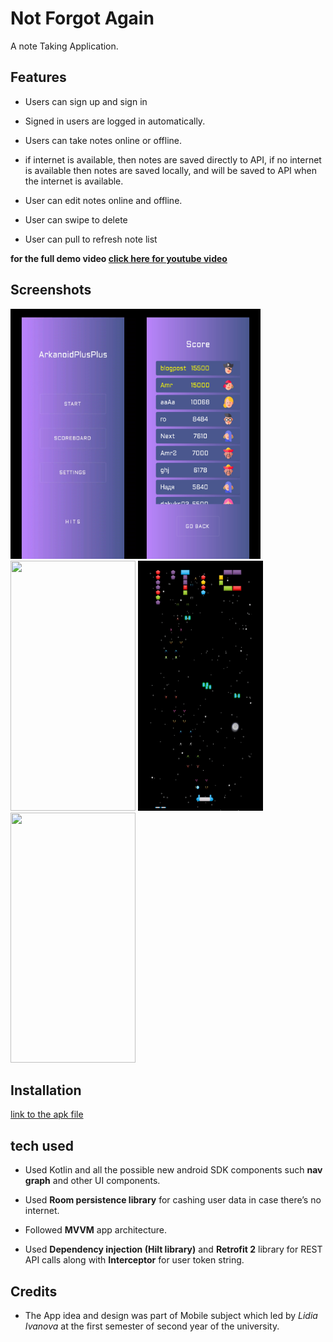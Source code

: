 # Not Forgot Again

A note Taking Application.

## Features

* Users can sign up and sign in

* Signed in users are logged in automatically.

* Users can take notes online or offline.

* if internet is available, then notes are saved directly to API, if no internet is available then notes are saved locally, and will be saved to API when the internet is available.

* User can edit notes online and offline.

* User can swipe to delete

* User can pull to refresh note list

**for the full demo video [click here for youtube video](https://youtu.be/p4Spg26joco)**

## Screenshots

<img src="https://github.com/AmrAbuelhamd/ArkanoidPlusPlus/blob/master/screenshots/1.png" width=200 height=400/><img src="https://github.com/AmrAbuelhamd/ArkanoidPlusPlus/blob/master/screenshots/2.png" width=200 height=400/>
<img src="https://github.com/AmrAbuelhamd/ArkanoidPlusPlus/blob/master/screenshots/3.png" width=200 height=400/>
<img src="https://github.com/AmrAbuelhamd/ArkanoidPlusPlus/blob/master/screenshots/4.png" width=200 height=400/>
<img src="https://github.com/AmrAbuelhamd/ArkanoidPlusPlus/blob/master/screenshots/5.png" width=200 height=400/>


## Installation

[link to the apk file](https://github.com/AmrAbuelhamd/ArkanoidPlusPlus/blob/master/app/release/app-release.apk)


## tech used

*	Used Kotlin and all the possible new android SDK components such **nav graph** and other UI components.

*	Used **Room persistence library** for cashing user data in case there’s no internet.

*	Followed **MVVM** app architecture.

*	Used **Dependency injection (Hilt library)** and **Retrofit 2** library for REST API calls along with **Interceptor** for user token string.

## Credits
* The App idea and design was part of Mobile subject which led by _Lidia Ivanova_ at the first semester of second year of the university.
